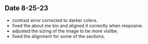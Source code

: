 ## Date 8-25-23
* contrast error corrected to darker colors.
* fixed the about me bio and aligned it correctly when resposive.
* adjusted the sizing of the image to be more visilbe.
* fixed the alignment for some of the sections.
